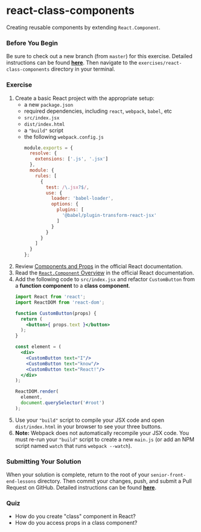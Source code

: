 # react-class-components

Creating reusable components by extending `React.Component`.

### Before You Begin

Be sure to check out a new branch (from `master`) for this exercise. Detailed instructions can be found [**here**](../../guides/before-each-exercise.md). Then navigate to the `exercises/react-class-components` directory in your terminal.

### Exercise

1. Create a basic React project with the appropriate setup:
    - a new `package.json`
    - required dependencies, including `react`, `webpack`, `babel`, etc
    - `src/index.jsx`
    - `dist/index.html`
    - a `"build"` script
    - the following `webpack.config.js`
      ```js
      module.exports = {
        resolve: {
          extensions: ['.js', '.jsx']
        },
        module: {
          rules: [
            {
              test: /\.jsx?$/,
              use: {
                loader: 'babel-loader',
                options: {
                  plugins: [
                    '@babel/plugin-transform-react-jsx'
                  ]
                }
              }
            }
          ]
        }
      };
      ```
2. Review [Components and Props](https://reactjs.org/docs/components-and-props.html) in the official React documentation.
3. Read the [`React.Component` Overview](https://reactjs.org/docs/react-component.html#overview) in the official React documentation.
4. Add the following code to `src/index.jsx` and refactor `CustomButton` from a **function component** to a **class component**.
    ```jsx
    import React from 'react';
    import ReactDOM from 'react-dom';

    function CustomButton(props) {
      return (
        <button>{ props.text }</button>
      );
    }

    const element = (
      <div>
        <CustomButton text="I"/>
        <CustomButton text="know"/>
        <CustomButton text="React!"/>
      </div>
    );

    ReactDOM.render(
      element,
      document.querySelector('#root')
    );
    ```
5. Use your `"build"` script to compile your JSX code and open `dist/index.html` in your browser to see your three buttons.
6. **Note:** Webpack does not automatically recompile your JSX code. You must re-run your `"build"` script to create a new `main.js` (or add an NPM script named `watch` that runs `webpack --watch`).

### Submitting Your Solution

When your solution is complete, return to the root of your `senior-front-end-lessons` directory. Then commit your changes, push, and submit a Pull Request on GitHub. Detailed instructions can be found [**here**](../../guides/after-each-exercise.md).

### Quiz

- How do you create "class" component in React?
- How do you access props in a class component?
